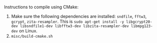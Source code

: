 Instructions to compile using CMake:
1. Make sure the following dependencies are installed: `sndfile`, `fftw3`, `gcrypt`, `zita-resampler`. This is `sudo apt-get install -y libgcrypt20-dev libsndfile1-dev libfftw3-dev libzita-resampler-dev libmpg123-dev` on Linux.
2. `misc/build-cmake.sh`
